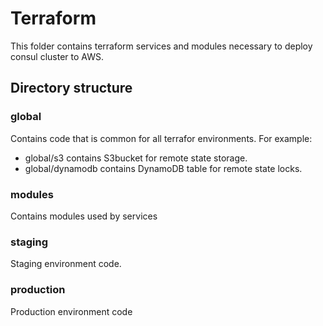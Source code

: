 # Terraform

This folder contains terraform services and modules necessary to deploy consul cluster to AWS.

## Directory structure

### global
Contains code that is common for all terrafor environments.
For example:
* global/s3 contains S3bucket for remote state storage.
* global/dynamodb contains DynamoDB table for remote state locks.


### modules
Contains modules used by services

### staging
Staging environment code.

### production
Production environment code
